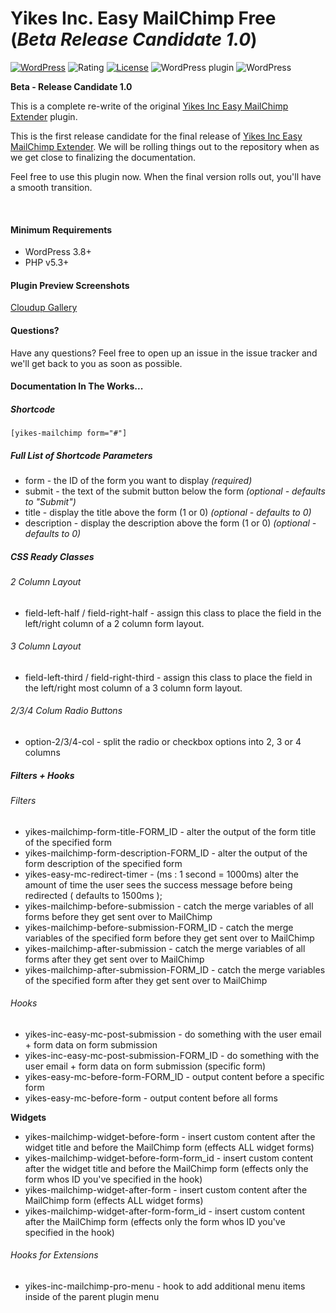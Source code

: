 Yikes Inc. Easy MailChimp Free (*Beta Release Candidate 1.0*)
=====================

[![WordPress](https://img.shields.io/wordpress/plugin/dt/yikes-inc-easy-mailchimp-extender.svg)]()
![Rating](https://img.shields.io/wordpress/plugin/r/yikes-inc-easy-mailchimp-extender.svg)
[![License](https://poser.pugx.org/yikesinc/yikes-inc-easy-mailchimp-extender/license)](https://packagist.org/packages/yikesinc/yikes-inc-easy-mailchimp-extender)
![WordPress plugin](https://img.shields.io/wordpress/plugin/v/yikes-inc-easy-mailchimp-extender.svg)
![WordPress](https://img.shields.io/wordpress/v/yikes-inc-easy-mailchimp-extender.svg)

<strong>Beta - Release Candidate 1.0</strong>

This is a complete re-write of the original [Yikes Inc Easy MailChimp Extender](https://wordpress.org/plugins/yikes-inc-easy-mailchimp-extender/) plugin.

This is the first release candidate for the final release of [Yikes Inc Easy MailChimp Extender](https://wordpress.org/plugins/yikes-inc-easy-mailchimp-extender/). We will be rolling things out to the repository when as we get close to finalizing the documentation.

Feel free to use this plugin now. When the final version rolls out, you'll have a smooth transition.

<br />

#### Minimum Requirements
- WordPress 3.8+ 
- PHP v5.3+

#### Plugin Preview Screenshots
[Cloudup Gallery](https://cloudup.com/cDJtreQDIcJ)

#### Questions?
Have any questions? Feel free to open up an issue in the issue tracker and we'll get back to you as soon as possible.


#### Documentation In The Works...

##### Shortcode

`[yikes-mailchimp form="#"]`

##### Full List of Shortcode Parameters
- form - the ID of the form you want to display *(required)*
- submit - the text of the submit button below the form *(optional - defaults to "Submit")*
- title - display the title above the form (1 or 0) *(optional - defaults to 0)*
- description - display the description above the form (1 or 0) *(optional - defaults to 0)*

##### CSS Ready Classes

###### 2 Column Layout
- field-left-half / field-right-half - assign this class to place the field in the left/right column of a 2 column form layout.

###### 3 Column Layout
- field-left-third / field-right-third - assign this class to place the field in the left/right most column of a 3 column form layout. 

###### 2/3/4 Colum Radio Buttons
- option-2/3/4-col - split the radio or checkbox options into 2, 3 or 4 columns


##### Filters + Hooks

###### Filters
- yikes-mailchimp-form-title-FORM_ID - alter the output of the form title of the specified form
- yikes-mailchimp-form-description-FORM_ID - alter the output of the form description of the specified form
- yikes-easy-mc-redirect-timer - (ms : 1 second = 1000ms) alter the amount of time the user sees the success message before being redirected ( defaults to 1500ms );
- yikes-mailchimp-before-submission - catch the merge variables of all forms before they get sent over to MailChimp
- yikes-mailchimp-before-submission-FORM_ID - catch the merge variables of the specified form before they get sent over to MailChimp
- yikes-mailchimp-after-submission - catch the merge variables of all forms after they get sent over to MailChimp
- yikes-mailchimp-after-submission-FORM_ID - catch the merge variables of the specified form after they get sent over to MailChimp

###### Hooks
- yikes-inc-easy-mc-post-submission - do something with the user email + form data on form submission
- yikes-inc-easy-mc-post-submission-FORM_ID - do something with the user email + form data on form submission (specific form)
- yikes-easy-mc-before-form-FORM_ID - output content before a specific form
- yikes-easy-mc-before-form - output content before all forms

<strong>Widgets</strong>
- yikes-mailchimp-widget-before-form - insert custom content after the widget title and before the MailChimp form (effects ALL widget forms)
- yikes-mailchimp-widget-before-form-form_id - insert custom content after the widget title and before the MailChimp form (effects only the form whos ID you've specified in the hook)
- yikes-mailchimp-widget-after-form - insert custom content after the MailChimp form (effects ALL widget forms)
- yikes-mailchimp-widget-after-form-form_id - insert custom content after the MailChimp form (effects only the form whos ID you've specified in the hook)

###### Hooks for Extensions
- yikes-inc-mailchimp-pro-menu - hook to add additional menu items inside of the parent plugin menu